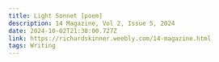 ```yaml
---
title: Light Sonnet [poem]
description: 14 Magazine, Vol 2, Issue 5, 2024
date: 2024-10-02T21:38:00.727Z
link: https://richardskinner.weebly.com/14-magazine.html
tags: Writing
---
```

